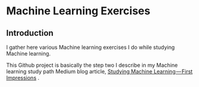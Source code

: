 # Machine Learning Exercises

## Introduction

I gather here various Machine learning exercises I do while studying Machine learning.

This Github project is basically the step two I describe in my Machine learning study path Medium blog article, [Studying Machine Learning — First Impressions](https://medium.com/@kari.marttila) .


